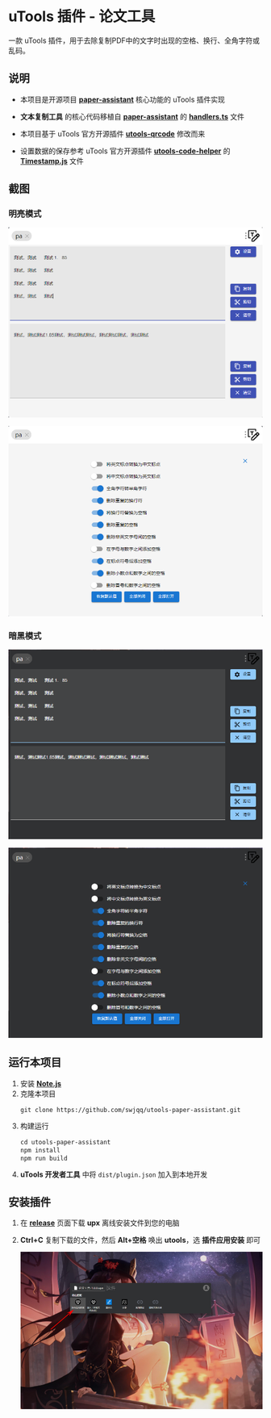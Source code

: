 # uTools 插件 - 论文工具

一款 uTools 插件，用于去除复制PDF中的文字时出现的空格、换行、全角字符或乱码。

## 说明
* 本项目是开源项目 **[paper-assistant](https://github.com/laorange/paper-assistant)** 核心功能的 uTools 插件实现

* **文本复制工具** 的核心代码移植自 **[paper-assistant](https://github.com/laorange/paper-assistant)** 的 **[handlers.ts](https://github.com/laorange/paper-assistant/blob/master/src/assets/ts/article-copy-tool/handlers.ts)** 文件

* 本项目基于 uTools 官方开源插件 **[utools-qrcode](https://github.com/uTools-Labs/utools-qrcode)** 修改而来

* 设置数据的保存参考 uTools 官方开源插件 **[utools-code-helper](https://github.com/uTools-Labs/utools-code-helper)** 的 **[Timestamp.js](https://github.com/uTools-Labs/utools-code-helper/blob/main/src/Timestamp.js)** 文件

## 截图
### 明亮模式

![light-home-page](./images/light-home-page.png)

![light-settings-page](./images/light-settings-page.png)

### 暗黑模式

![dark-home-page](./images/dark-home-page.png)

![dark-settings-page](./images/dark-settings-page.png)

## 运行本项目
1. 安装 **[Note.js](https://nodejs.org/en)**
2. 克隆本项目
    ```
    git clone https://github.com/swjqq/utools-paper-assistant.git
    ```
3. 构建运行
    ```
    cd utools-paper-assistant
    npm install
    npm run build
    ```
4. **uTools 开发者工具** 中将 `dist/plugin.json` 加入到本地开发

## 安装插件
1. 在 **[release](https://github.com/swjqq/utools-paper-assistant/releases)** 页面下载 **upx** 离线安装文件到您的电脑
2. **Ctrl+C** 复制下载的文件，然后 **Alt+空格** 唤出 **utools**，选 **插件应用安装** 即可

    ![install-plugin](./images/install-plugin.png)